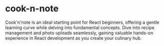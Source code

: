 # cook-n-note
Cook'n'note is an ideal starting point for React beginners, offering a gentle learning curve while delving into fundamental concepts. Dive into recipe management and photo uploads seamlessly, gaining valuable hands-on experience in React development as you create your culinary hub.
